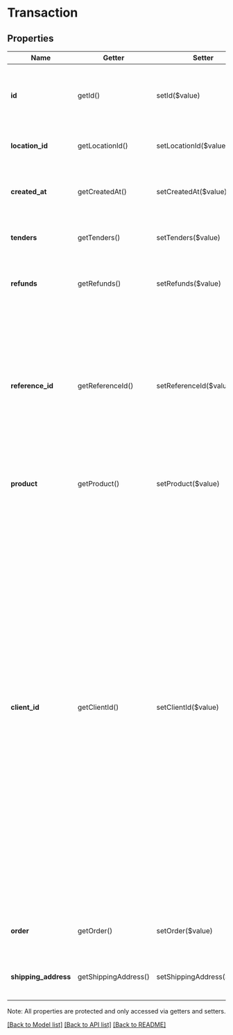 # Transaction

## Properties
Name | Getter | Setter | Type | Description | Notes
------------ | ------------- | ------------- | ------------- | ------------- | -------------
**id** | getId() | setId($value) | **string** | The transaction&#39;s unique ID, issued by Square payments servers. | [optional] 
**location_id** | getLocationId() | setLocationId($value) | **string** | The ID of the transaction&#39;s associated location. | [optional] 
**created_at** | getCreatedAt() | setCreatedAt($value) | **string** | The time when the transaction was created, in RFC 3339 format. | [optional] 
**tenders** | getTenders() | setTenders($value) | [**\SquareConnect\Model\Tender[]**](Tender.md) | The tenders used to pay in the transaction. | [optional] 
**refunds** | getRefunds() | setRefunds($value) | [**\SquareConnect\Model\Refund[]**](Refund.md) | Refunds that have been applied to any tender in the transaction. | [optional] 
**reference_id** | getReferenceId() | setReferenceId($value) | **string** | If the transaction was created with the [Charge](#endpoint-charge) endpoint, this value is the same as the value provided for the &#x60;reference_id&#x60; parameter in the request to that endpoint. Otherwise, it is not set. | [optional] 
**product** | getProduct() | setProduct($value) | **string** | The Square product that processed the transaction. | [optional] 
**client_id** | getClientId() | setClientId($value) | **string** | If the transaction was created in the Square Point of Sale app, this value is the ID generated for the transaction by Square Point of Sale.  This ID has no relationship to the transaction&#39;s canonical &#x60;id&#x60;, which is generated by Square&#39;s backend servers. This value is generated for bookkeeping purposes, in case the transaction cannot immediately be completed (for example, if the transaction is processed in offline mode).  It is not currently possible with the Connect API to perform a transaction lookup by this value. | [optional] 
**order** | getOrder() | setOrder($value) | [**\SquareConnect\Model\Order**](Order.md) | The order associated with this transaction, if any. | [optional] 
**shipping_address** | getShippingAddress() | setShippingAddress($value) | [**\SquareConnect\Model\Address**](Address.md) | The shipping address provided in the request, if any. | [optional] 

Note: All properties are protected and only accessed via getters and setters.

[[Back to Model list]](../README.md#documentation-for-models) [[Back to API list]](../README.md#documentation-for-api-endpoints) [[Back to README]](../README.md)


